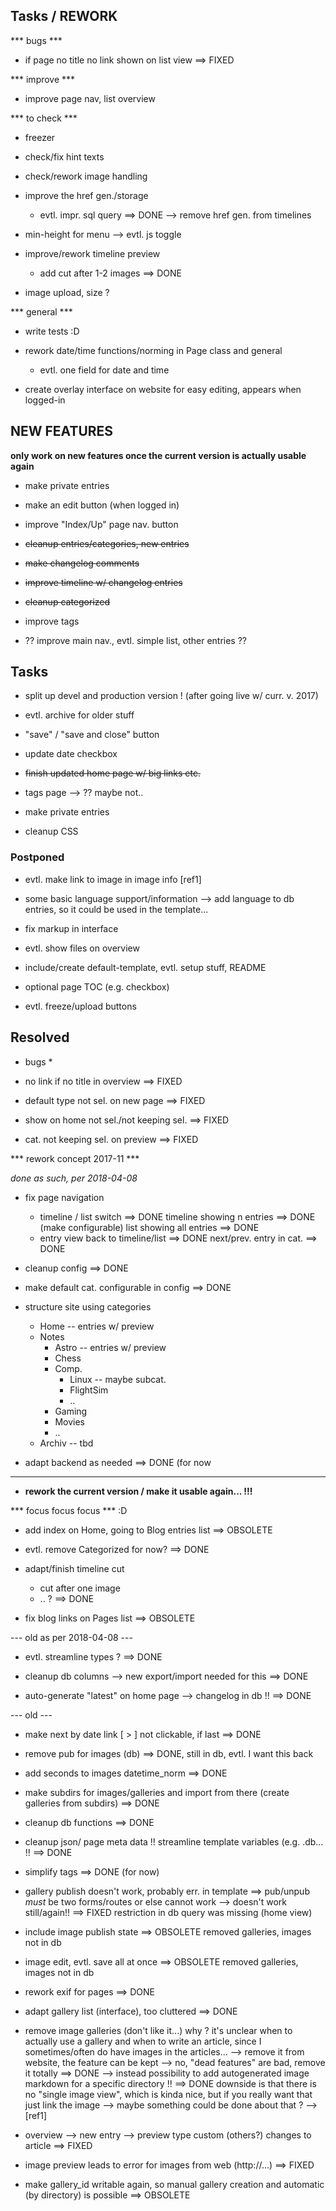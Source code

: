 ## Tasks / REWORK


*** bugs ***

- if page no title no link shown on list view
    ==> FIXED


*** improve ***

- improve page nav, list overview


*** to check ***

- freezer

- check/fix hint texts

- check/rework image handling

- improve the href gen./storage
  - evtl. impr. sql query ==> DONE
    --> remove href gen. from timelines

- min-height for menu --> evtl. js toggle

- improve/rework timeline preview
  - add cut after 1-2 images
        ==> DONE

- image upload, size ?



*** general ***

- write tests :D

- rework date/time functions/norming in Page class and general
  - evtl. one field for date and time

- create overlay interface on website for easy editing,
  appears when logged-in



## NEW FEATURES

__only work on new features once the current version is actually usable again__

- make private entries

- make an edit button (when logged in)

- improve "Index/Up" page nav. button



- ~~cleanup entries/categories, new entries~~

- ~~make changelog comments~~

- ~~improve timeline w/ changelog entries~~

- ~~cleanup categorized~~

- improve tags

- ?? improve main nav., evtl. simple list, other entries ??


## Tasks

- split up devel and production version ! (after going live w/ curr. v. 2017)

- evtl. archive for older stuff

- "save" / "save and close" button

- update date checkbox

- ~~finish updated home page w/ big links etc.~~

- tags page --> ?? maybe not..

- make private entries

- cleanup CSS


### Postponed

- evtl. make link to image in image info [ref1]

- some basic language support/information
  --> add language to db entries,
      so it could be used in the template...

- fix markup in interface

- evtl. show files on overview

- include/create default-template, evtl. setup stuff, README

- optional page TOC (e.g. checkbox)

- evtl. freeze/upload buttons




## Resolved

* bugs *

- no link if no title in overview
    ==> FIXED

- default type not sel. on new page
    ==> FIXED

- show on home not sel./not keeping sel.
    ==> FIXED

- cat. not keeping sel. on preview
    ==> FIXED



*** rework concept 2017-11 ***

_done as such, per 2018-04-08_

- fix page navigation
  - timeline / list switch
      ==> DONE
      timeline showing n entries
        ==> DONE (make configurable)
      list showing all entries
        ==> DONE
  - entry view
      back to timeline/list
        ==> DONE
      next/prev. entry in cat.
        ==> DONE

- cleanup config
    ==> DONE

- make default cat. configurable in config
    ==> DONE


- structure site using categories

  - Home    -- entries w/ preview
  - Notes
    - Astro     -- entries w/ preview
    - Chess
    - Comp.
      - Linux       -- maybe subcat.
      - FlightSim
      - ..
    - Gaming
    - Movies
    - ..
  - Archiv  -- tbd

- adapt backend as needed
    ==> DONE (for now

---

- __rework the current version / make it usable again... !!!__

*** focus focus focus *** :D

- add index on Home, going to Blog entries list
    ==> OBSOLETE

- evtl. remove Categorized for now?
    ==> DONE

- adapt/finish timeline cut
  - cut after one image
  - .. ?
    ==> DONE

- fix blog links on Pages list
    ==> OBSOLETE



--- old as per 2018-04-08 ---

- evtl. streamline types ?
    ==> DONE

- cleanup db columns
  --> new export/import needed for this
    ==> DONE

- auto-generate "latest" on home page
  --> changelog in db !!
    ==> DONE



--- old ---

- make next by date link [ > ] not clickable, if last
    ==> DONE

- remove pub for images (db)
    ==> DONE, still in db, evtl. I want this back

- add seconds to images datetime_norm
    ==> DONE

- make subdirs for images/galleries and import from there
  (create galleries from subdirs)
    ==> DONE

- cleanup db functions
    ==> DONE

- cleanup json/ page meta data !!
  streamline template variables (e.g. .db... !!
    ==> DONE

- simplify tags
    ==> DONE (for now)

- gallery publish doesn't work, probably err. in template
    ==> pub/unpub _must_ be two forms/routes or else cannot work
    --> doesn't work still/again!!
    ==> FIXED restriction in db query was missing (home view)

- include image publish state
    ==> OBSOLETE removed galleries, images not in db

- image edit, evtl. save all at once
    ==> OBSOLETE removed galleries, images not in db

- rework exif for pages
    ==> DONE

- adapt gallery list (interface), too cluttered
    ==> DONE

- remove image galleries (don't like it...)
  why ?
  it's unclear when to actually use a gallery and when to write
  an article, since I sometimes/often do have images in the articles...
    --> remove it from website, the feature can be kept
    --> no, "dead features" are bad, remove it totally
    ==> DONE
    --> instead possibility to add autogenerated image markdown for a
        specific directory !!
    ==> DONE
        downside is that there is no "single image view", which is kinda nice,
        but if you really want that just link the image
    --> maybe something could be done about that ?
        --> [ref1]

- overview --> new entry --> preview
  type custom (others?) changes to article
    ==> FIXED

- image preview leads to error for images from web (http://...)
    ==> FIXED

- make gallery_id writable again,
  so manual gallery creation and automatic (by directory) is possible
    ==> OBSOLETE

